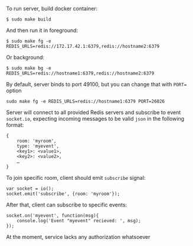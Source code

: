 To run server, build docker container:

    $ sudo make build


And then run it in foreground:

    $ sudo make fg -e REDIS_URLS=redis://172.17.42.1:6379,redis://hostname2:6379


Or background:

    $ sudo make bg -e REDIS_URLS=redis://hostname1:6379,redis://hostname2:6379


By default, server binds to port 49100, but you can change that with `PORT=` option

    sudo make fg -e REDIS_URLS=redis://hostname1:6379 PORT=26026


Server will connect to all provided Redis servers and subscribe
to event `socket.io`, expecting incoming messages to be valid `json`
in the following format:

    {
        room: 'myroom',
        type: 'myevent',
        <key1>: <value1>,
        <key2>: <value2>,
        …
    }


To join specific room, client should emit `subscribe` signal:

    var socket = io();
    socket.emit('subscribe', {room: 'myroom'});


After that, client can subscribe to specific events:

    socket.on('myevent', function(msg){
        console.log('Event "myevent" recieved: ', msg);
    });


At the moment, service lacks any authorization whatsoever
